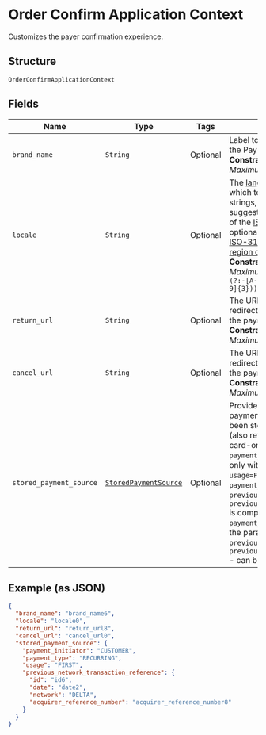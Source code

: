 
# Order Confirm Application Context

Customizes the payer confirmation experience.

## Structure

`OrderConfirmApplicationContext`

## Fields

| Name | Type | Tags | Description |
|  --- | --- | --- | --- |
| `brand_name` | `String` | Optional | Label to present to your payer as part of the PayPal hosted web experience.<br>**Constraints**: *Minimum Length*: `1`, *Maximum Length*: `127` |
| `locale` | `String` | Optional | The [language tag](https://tools.ietf.org/html/bcp47#section-2) for the language in which to localize the error-related strings, such as messages, issues, and suggested actions. The tag is made up of the [ISO 639-2 language code](https://www.loc.gov/standards/iso639-2/php/code_list.php), the optional [ISO-15924 script tag](https://www.unicode.org/iso15924/codelists.html), and the [ISO-3166 alpha-2 country code](/api/rest/reference/country-codes/) or [M49 region code](https://unstats.un.org/unsd/methodology/m49/).<br>**Constraints**: *Minimum Length*: `2`, *Maximum Length*: `10`, *Pattern*: `^[a-z]{2}(?:-[A-Z][a-z]{3})?(?:-(?:[A-Z]{2}\|[0-9]{3}))?$` |
| `return_url` | `String` | Optional | The URL where the customer is redirected after the customer approves the payment.<br>**Constraints**: *Minimum Length*: `10`, *Maximum Length*: `4000` |
| `cancel_url` | `String` | Optional | The URL where the customer is redirected after the customer cancels the payment.<br>**Constraints**: *Minimum Length*: `10`, *Maximum Length*: `4000` |
| `stored_payment_source` | [`StoredPaymentSource`](../../doc/models/stored-payment-source.md) | Optional | Provides additional details to process a payment using a `payment_source` that has been stored or is intended to be stored (also referred to as stored_credential or card-on-file). Parameter compatibility: `payment_type=ONE_TIME` is compatible only with `payment_initiator=CUSTOMER`. `usage=FIRST` is compatible only with `payment_initiator=CUSTOMER`. `previous_transaction_reference` or `previous_network_transaction_reference` is compatible only with `payment_initiator=MERCHANT`. Only one of the parameters - `previous_transaction_reference` and `previous_network_transaction_reference` - can be present in the request. |

## Example (as JSON)

```json
{
  "brand_name": "brand_name6",
  "locale": "locale0",
  "return_url": "return_url8",
  "cancel_url": "cancel_url0",
  "stored_payment_source": {
    "payment_initiator": "CUSTOMER",
    "payment_type": "RECURRING",
    "usage": "FIRST",
    "previous_network_transaction_reference": {
      "id": "id6",
      "date": "date2",
      "network": "DELTA",
      "acquirer_reference_number": "acquirer_reference_number8"
    }
  }
}
```

